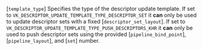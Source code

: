 [`template_type`] Specifies the type of the descriptor update template.
If set to `VK_DESCRIPTOR_UPDATE_TEMPLATE_TYPE_DESCRIPTOR_SET` it
 **can**  only be used to update descriptor sets with a fixed
[`descriptor_set_layout`].
If set to `VK_DESCRIPTOR_UPDATE_TEMPLATE_TYPE_PUSH_DESCRIPTORS_KHR`
it  **can**  only be used to push descriptor sets using the provided
[`pipeline_bind_point`], [`pipeline_layout`], and [`set`] number.
